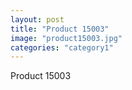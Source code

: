 ```yaml
---
layout: post
title: "Product 15003"
image: "product15003.jpg"
categories: "category1"
---
```

Product 15003
